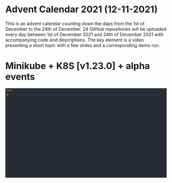#  Advent Calendar 2021 (12-11-2021)

This is an advent calendar counting down the days from the 1st of December to
the 24th of December. 24 GitHub repositories will be uploaded every day between
1st of December 2021 and 24th of December 2021 with accompanying code and
descriptions. The key element is a video presenting a short topic with a few
slides and a corresponding demo run.

#  Minikube + K8S [v1.23.0] + alpha events

![Actions](./actions-2021-12-11.svg)